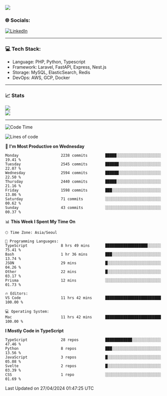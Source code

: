 <!--[![](https://visitcount.itsvg.in/api?id=jin-wk&icon=7&color=12)](https://visitcount.itsvg.in)-->
<!--[![Hits](https://hits.seeyoufarm.com/api/count/incr/badge.svg?url=https%3A%2F%2Fgithub.com%2Fjin-wk&count_bg=%235F625C&title_bg=%23555555&icon=github.svg&icon_color=%23E7E7E7&title=Hits&edge_flat=false)](https://hits.seeyoufarm.com)-->
![](https://komarev.com/ghpvc/?username=jin-wk&color=lightgrey&style=for-the-badge)

### 🌐 Socials:
[![LinkedIn](https://img.shields.io/badge/LinkedIn-%230077B5.svg?logo=linkedin&logoColor=white)](https://linkedin.com/in/jinwook-lee-242625241) 

---

### 💻 Tech Stack:
  - Language: PHP, Python, Typescript
  - Framework: Laravel, FastAPI, Express, Nest.js
  - Storage: MySQL, ElasticSearch, Redis
  - DevOps: AWS, GCP, Docker

---

### 📈 Stats
![](https://github-readme-stats.vercel.app/api?username=jin-wk&theme=dark&hide_border=true&include_all_commits=true&count_private=true)<br/>
![](https://github-readme-streak-stats.herokuapp.com/?user=jin-wk&theme=dark&hide_border=true)<br/>

---

<!--START_SECTION:waka-->
![Code Time](http://img.shields.io/badge/Code%20Time-1%2C398%20hrs%2038%20mins-blue)

![Lines of code](https://img.shields.io/badge/From%20Hello%20World%20I%27ve%20Written-2.7%20million%20lines%20of%20code-blue)

📅 **I'm Most Productive on Wednesday** 

```text
Monday                   2238 commits        █████░░░░░░░░░░░░░░░░░░░░   19.41 % 
Tuesday                  2545 commits        ██████░░░░░░░░░░░░░░░░░░░   22.07 % 
Wednesday                2594 commits        ██████░░░░░░░░░░░░░░░░░░░   22.50 % 
Thursday                 2440 commits        █████░░░░░░░░░░░░░░░░░░░░   21.16 % 
Friday                   1598 commits        ███░░░░░░░░░░░░░░░░░░░░░░   13.86 % 
Saturday                 71 commits          ░░░░░░░░░░░░░░░░░░░░░░░░░   00.62 % 
Sunday                   43 commits          ░░░░░░░░░░░░░░░░░░░░░░░░░   00.37 % 
```


📊 **This Week I Spent My Time On** 

```text
🕑︎ Time Zone: Asia/Seoul

💬 Programming Languages: 
TypeScript               8 hrs 49 mins       ███████████████████░░░░░░   75.41 % 
Bash                     1 hr 36 mins        ███░░░░░░░░░░░░░░░░░░░░░░   13.74 % 
JSON                     29 mins             █░░░░░░░░░░░░░░░░░░░░░░░░   04.26 % 
Other                    22 mins             █░░░░░░░░░░░░░░░░░░░░░░░░   03.17 % 
Prisma                   12 mins             ░░░░░░░░░░░░░░░░░░░░░░░░░   01.73 % 

🔥 Editors: 
VS Code                  11 hrs 42 mins      █████████████████████████   100.00 % 

💻 Operating System: 
Mac                      11 hrs 42 mins      █████████████████████████   100.00 % 
```

**I Mostly Code in TypeScript** 

```text
TypeScript               28 repos            ████████████░░░░░░░░░░░░░   47.46 % 
Python                   8 repos             ███░░░░░░░░░░░░░░░░░░░░░░   13.56 % 
JavaScript               3 repos             █░░░░░░░░░░░░░░░░░░░░░░░░   05.08 % 
Svelte                   2 repos             █░░░░░░░░░░░░░░░░░░░░░░░░   03.39 % 
CSS                      1 repo              ░░░░░░░░░░░░░░░░░░░░░░░░░   01.69 % 
```




 Last Updated on 27/04/2024 01:47:25 UTC
<!--END_SECTION:waka-->
